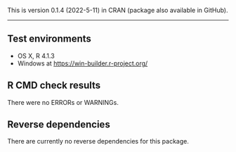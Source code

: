 This is version 0.1.4 (2022-5-11) in CRAN (package also available in GitHub).

---

## Test environments
* OS X, R 4.1.3
* Windows at https://win-builder.r-project.org/

## R CMD check results

There were no ERRORs or WARNINGs.

## Reverse dependencies

There are currently no reverse dependencies for this package.
